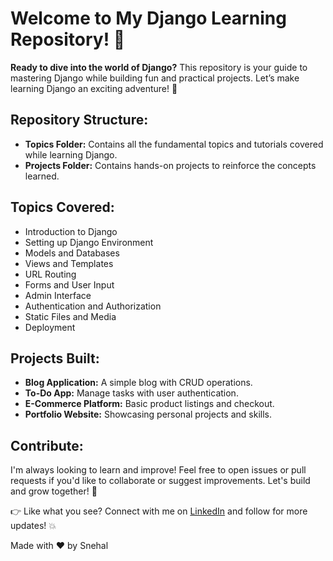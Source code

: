 <!DOCTYPE html>
<html lang="en">
<head>
    <meta charset="UTF-8">
    <meta name="viewport" content="width=device-width, initial-scale=1.0">
    <title></title>
</head>
<body>
    <div class="container">
        <h1>Welcome to My Django Learning Repository! 🤖</h1>
        <p><strong>Ready to dive into the world of Django?</strong> This repository is your guide to mastering Django while building fun and practical projects. Let’s make learning Django an exciting adventure! 🚀</p>
        <h2>Repository Structure:</h2>
        <ul>
            <li><strong>Topics Folder:</strong> Contains all the fundamental topics and tutorials covered while learning Django.</li>
            <li><strong>Projects Folder:</strong> Contains hands-on projects to reinforce the concepts learned.</li>
        </ul>
        <h2>Topics Covered:</h2>
        <ul>
            <li>Introduction to Django</li>
            <li>Setting up Django Environment</li>
            <li>Models and Databases</li>
            <li>Views and Templates</li>
            <li>URL Routing</li>
            <li>Forms and User Input</li>
            <li>Admin Interface</li>
            <li>Authentication and Authorization</li>
            <li>Static Files and Media</li>
            <li>Deployment</li>
        </ul>
        <h2>Projects Built:</h2>
        <ul>
            <li><strong>Blog Application:</strong> A simple blog with CRUD operations.</li>
            <li><strong>To-Do App:</strong> Manage tasks with user authentication.</li>
            <li><strong>E-Commerce Platform:</strong> Basic product listings and checkout.</li>
            <li><strong>Portfolio Website:</strong> Showcasing personal projects and skills.</li>
        </ul>
        <h2>Contribute:</h2>
        <p>I'm always looking to learn and improve! Feel free to open issues or pull requests if you'd like to collaborate or suggest improvements. Let's build and grow together! 🤝</p>
        <div class="cta">
            <p>👉 Like what you see? Connect with me on <a href="https://www.linkedin.com/in/coderunsnehal/" target="_blank">LinkedIn</a> and follow for more updates! 💥</p>
        </div>
        <div class="footer">
            <p>Made with ❤️ by Snehal </p>
        </div>
    </div>
</body>
</html>
 
 
